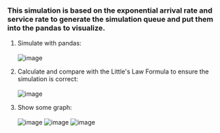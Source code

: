 ### This simulation is based on the exponential arrival rate and service rate to generate the simulation queue and put them into the pandas to visualize.

1. Simulate with pandas:<br><br>
![image](https://github.com/Clement013/Queue-System-Simulation/assets/76834015/82151f92-10ac-4cbb-9683-8a603e86a006)

2. Calculate and compare with the Little's Law Formula to ensure the simulation is correct:<br><br>
![image](https://github.com/Clement013/Queue-System-Simulation/assets/76834015/e1174e39-d242-4a01-86de-43a20af389e8)

3. Show some graph: <br><br>
![image](https://github.com/Clement013/Queue-System-Simulation/assets/76834015/190db84a-55b5-4e23-81dc-3273a6297002)
![image](https://github.com/Clement013/Queue-System-Simulation/assets/76834015/8d36d06a-6684-49ec-a28b-6d942a88652c)
![image](https://github.com/Clement013/Queue-System-Simulation/assets/76834015/79bbf750-a5c2-48c3-b829-cd138ff321ac)
